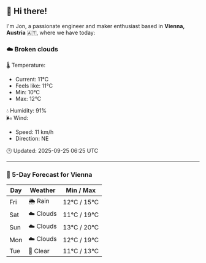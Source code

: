 ## 👋 Hi there!

I'm Jon, a passionate engineer and maker enthusiast based in **Vienna, Austria** 🇦🇹, where we have today:

### ☁️ Broken clouds 

🌡️ Temperature: 
* Current: 11°C
* Feels like: 11°C
* Min: 10°C 
* Max: 12°C  

💧 Humidity: 91%  
🌬️ Wind: 
* Speed: 11 km/h 
* Direction: NE  

🕒 Updated: 2025-09-25 06:25 UTC

---

### 📅 5-Day Forecast for Vienna

| Day | Weather | Min / Max |
|-----|---------|------------|
| Fri | 🌦️ Rain | 12°C / 15°C |
| Sat | ☁️ Clouds | 11°C / 19°C |
| Sun | ☁️ Clouds | 13°C / 20°C |
| Mon | ☁️ Clouds | 12°C / 19°C |
| Tue | 🌙 Clear | 11°C / 13°C |
